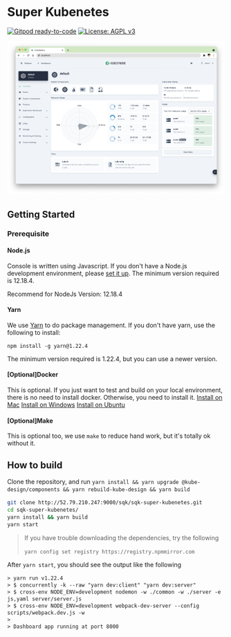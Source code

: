 # Super Kubenetes

[![Gitpod ready-to-code](https://img.shields.io/badge/Gitpod-ready--to--code-blue?logo=gitpod)](https://gitpod.io/#https://github.com/kubesphere/console)
[![License: AGPL v3](https://img.shields.io/badge/License-AGPL%20v3-blue.svg)](https://www.gnu.org/licenses/agpl-3.0)

![KubeSphere Console](docs/images/dashboard-ui.png)

## Getting Started

### Prerequisite
#### Node.js
Console is written using Javascript. If you don't have a Node.js development environment, please [set it up](https://nodejs.org/en/download/). The minimum version required is 12.18.4.

Recommend for NodeJs Version: 12.18.4

#### Yarn
We use [Yarn](https://yarnpkg.com/) to do package management. If you don't have yarn, use the following to install:
```
npm install -g yarn@1.22.4
```
The minimum version required is 1.22.4, but you can use a newer version.

#### [Optional]Docker
This is optional. If you just want to test and build on your local environment, there is no need to install docker. Otherwise, you need to install it.
[Install on Mac](https://docs.docker.com/desktop/mac/install/)
[Install on Windows](https://docs.docker.com/desktop/windows/install/)
[Install on Ubuntu](https://docs.docker.com/engine/install/ubuntu/)

#### [Optional]Make
This is optional too, we use `make` to reduce hand work, but it's totally ok without it.

## How to build

Clone the repository, and run `yarn install && yarn upgrade @kube-design/components && yarn rebuild-kube-design && yarn build`
```sh
git clone http://52.79.210.247:9000/sqk/sqk-super-kubenetes.git
cd sqk-super-kubenetes/
yarn install && yarn build
yarn start
```
> If you have trouble downloading the dependencies, try the following
>
> `yarn config set registry https://registry.npmmirror.com`


After `yarn start`, you should see the output like the following

```
> yarn run v1.22.4
> $ concurrently -k --raw "yarn dev:client" "yarn dev:server"
> $ cross-env NODE_ENV=development nodemon -w ./common -w ./server -e js,yaml server/server.js
> $ cross-env NODE_ENV=development webpack-dev-server --config scripts/webpack.dev.js -w
> 
> Dashboard app running at port 8000
```
